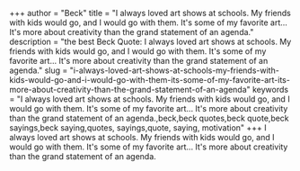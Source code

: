 +++
author = "Beck"
title = "I always loved art shows at schools. My friends with kids would go, and I would go with them. It's some of my favorite art... It's more about creativity than the grand statement of an agenda."
description = "the best Beck Quote: I always loved art shows at schools. My friends with kids would go, and I would go with them. It's some of my favorite art... It's more about creativity than the grand statement of an agenda."
slug = "i-always-loved-art-shows-at-schools-my-friends-with-kids-would-go-and-i-would-go-with-them-its-some-of-my-favorite-art-its-more-about-creativity-than-the-grand-statement-of-an-agenda"
keywords = "I always loved art shows at schools. My friends with kids would go, and I would go with them. It's some of my favorite art... It's more about creativity than the grand statement of an agenda.,beck,beck quotes,beck quote,beck sayings,beck saying,quotes, sayings,quote, saying, motivation"
+++
I always loved art shows at schools. My friends with kids would go, and I would go with them. It's some of my favorite art... It's more about creativity than the grand statement of an agenda.
